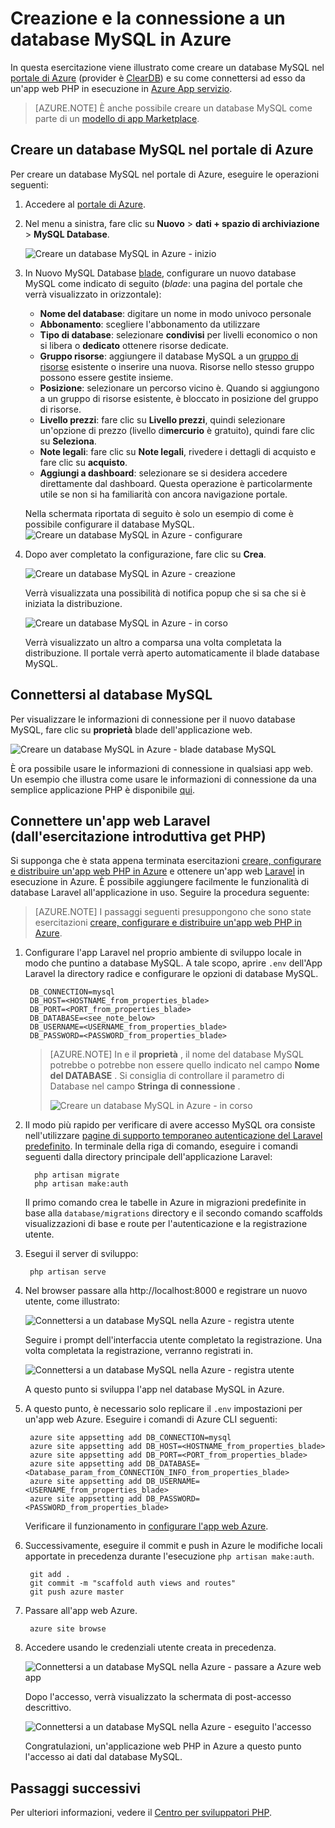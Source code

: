 <properties
    pageTitle="Creazione e la connessione a un database MySQL in Azure"
    description="Informazioni su come usare il portale di Azure per creare un database MySQL e quindi effettuare la connessione da un'app web PHP in Azure."
    documentationCenter="php"
    services="app-service\web"
    authors="cephalin"
    manager="wpickett"
    editor=""
    tags="mysql"/>

<tags
    ms.service="multiple"
    ms.workload="data-management"
    ms.tgt_pltfrm="na"
    ms.devlang="PHP"
    ms.topic="article"
    ms.date="08/11/2016"
    ms.author="robmcm;cephalin"/>

# <a name="create-and-connect-to-a-mysql-database-in-azure"></a>Creazione e la connessione a un database MySQL in Azure

In questa esercitazione viene illustrato come creare un database MySQL nel [portale di Azure](https://portal.azure.com) (provider è [ClearDB](http://www.cleardb.com/)) e su come connettersi ad esso da un'app web PHP in esecuzione in [Azure App servizio](./app-service/app-service-value-prop-what-is.md). 

> [AZURE.NOTE] È anche possibile creare un database MySQL come parte di un [modello di app Marketplace](./app-service-web/app-service-web-create-web-app-from-marketplace.md).

## <a name="create-a-mysql-database-in-azure-portal"></a>Creare un database MySQL nel portale di Azure

Per creare un database MySQL nel portale di Azure, eseguire le operazioni seguenti:

1. Accedere al [portale di Azure](https://portal.azure.com).

2. Nel menu a sinistra, fare clic su **Nuovo** > **dati + spazio di archiviazione** > **MySQL Database**.

    ![Creare un database MySQL in Azure - inizio](./media/store-php-create-mysql-database/create-db-1-start.png)

2. In Nuovo MySQL Database [blade](azure-portal-overview.md), configurare un nuovo database MySQL come indicato di seguito (*blade*: una pagina del portale che verrà visualizzato in orizzontale):

    - **Nome del database**: digitare un nome in modo univoco personale
    - **Abbonamento**: scegliere l'abbonamento da utilizzare
    - **Tipo di database**: selezionare **condivisi** per livelli economico o non si libera o **dedicato** ottenere risorse dedicate. 
    - **Gruppo risorse**: aggiungere il database MySQL a un [gruppo di risorse](../azure-resource-manager/resource-group-overview.md) esistente o inserire una nuova. Risorse nello stesso gruppo possono essere gestite insieme.
    - **Posizione**: selezionare un percorso vicino è. Quando si aggiungono a un gruppo di risorse esistente, è bloccato in posizione del gruppo di risorse.
    - **Livello prezzi**: fare clic su **Livello prezzi**, quindi selezionare un'opzione di prezzo (livello di**mercurio** è gratuito), quindi fare clic su **Seleziona**. 
    - **Note legali**: fare clic su **Note legali**, rivedere i dettagli di acquisto e fare clic su **acquisto**.
    - **Aggiungi a dashboard**: selezionare se si desidera accedere direttamente dal dashboard. Questa operazione è particolarmente utile se non si ha familiarità con ancora navigazione portale.
    
    Nella schermata riportata di seguito è solo un esempio di come è possibile configurare il database MySQL.  
    ![Creare un database MySQL in Azure - configurare](./media/store-php-create-mysql-database/create-db-2-configure.png)

3. Dopo aver completato la configurazione, fare clic su **Crea**.

    ![Creare un database MySQL in Azure - creazione](./media/store-php-create-mysql-database/create-db-3-create.png)

    Verrà visualizzata una possibilità di notifica popup che si sa che si è iniziata la distribuzione.

    ![Creare un database MySQL in Azure - in corso](./media/store-php-create-mysql-database/create-db-4-started-status.png)

    Verrà visualizzato un altro a comparsa una volta completata la distribuzione. Il portale verrà aperto automaticamente il blade database MySQL.

<a name="connect"></a>
## <a name="connect-to-your-mysql-database"></a>Connettersi al database MySQL

Per visualizzare le informazioni di connessione per il nuovo database MySQL, fare clic su **proprietà** blade dell'applicazione web.
    
![Creare un database MySQL in Azure - blade database MySQL](./media/store-php-create-mysql-database/create-db-5-finished-db-blade.png)

È ora possibile usare le informazioni di connessione in qualsiasi app web. Un esempio che illustra come usare le informazioni di connessione da una semplice applicazione PHP è disponibile [qui](https://github.com/WindowsAzure/azure-sdk-for-php-samples/tree/master/tasklist-mysql).

## <a name="connect-a-laravel-web-app-from-the-php-get-started-tutorial"></a>Connettere un'app web Laravel (dall'esercitazione introduttiva get PHP)

Si supponga che è stata appena terminata esercitazioni [creare, configurare e distribuire un'app web PHP in Azure](./app-service-web/app-service-web-php-get-started.md) e ottenere un'app web [Laravel](https://www.laravel.com/) in esecuzione in Azure. È possibile aggiungere facilmente le funzionalità di database Laravel all'applicazione in uso. Seguire la procedura seguente:

>[AZURE.NOTE] I passaggi seguenti presuppongono che sono state esercitazioni [creare, configurare e distribuire un'app web PHP in Azure](./app-service-web/app-service-web-php-get-started.md).

1. Configurare l'app Laravel nel proprio ambiente di sviluppo locale in modo che puntino a database MySQL. A tale scopo, aprire `.env` dell'App Laravel la directory radice e configurare le opzioni di database MySQL.

        DB_CONNECTION=mysql
        DB_HOST=<HOSTNAME_from_properties_blade>
        DB_PORT=<PORT_from_properties_blade>
        DB_DATABASE=<see_note_below>
        DB_USERNAME=<USERNAME_from_properties_blade>
        DB_PASSWORD=<PASSWORD_from_properties_blade>

    >[AZURE.NOTE] In e il **proprietà** , il nome del database MySQL potrebbe o potrebbe non essere quello indicato nel campo **Nome del DATABASE** . Si consiglia di controllare il parametro di Database nel campo **Stringa di connessione** . 
    >
    >![Creare un database MySQL in Azure - in corso](./media/store-php-create-mysql-database/connect-db-1-database-name.png)

2. Il modo più rapido per verificare di avere accesso MySQL ora consiste nell'utilizzare [pagine di supporto temporaneo autenticazione del Laravel predefinito](https://laravel.com/docs/5.2/authentication#authentication-quickstart). In terminale della riga di comando, eseguire i comandi seguenti dalla directory principale dell'applicazione Laravel:

         php artisan migrate
         php artisan make:auth

    Il primo comando crea le tabelle in Azure in migrazioni predefinite in base alla `database/migrations` directory e il secondo comando scaffolds visualizzazioni di base e route per l'autenticazione e la registrazione utente.

3. Esegui il server di sviluppo:

        php artisan serve

4. Nel browser passare alla http://localhost:8000 e registrare un nuovo utente, come illustrato:

    ![Connettersi a un database MySQL nella Azure - registra utente](./media/store-php-create-mysql-database/connect-db-2-development-server.png)

    Seguire i prompt dell'interfaccia utente completato la registrazione. Una volta completata la registrazione, verranno registrati in.
    
    ![Connettersi a un database MySQL nella Azure - registra utente](./media/store-php-create-mysql-database/connect-db-3-registered-user.png)

    A questo punto si sviluppa l'app nel database MySQL in Azure.

5. A questo punto, è necessario solo replicare il `.env` impostazioni per un'app web Azure. Eseguire i comandi di Azure CLI seguenti:

        azure site appsetting add DB_CONNECTION=mysql
        azure site appsetting add DB_HOST=<HOSTNAME_from_properties_blade>
        azure site appsetting add DB_PORT=<PORT_from_properties_blade>
        azure site appsetting add DB_DATABASE=<Database_param_from_CONNECTION_INFO_from_properties_blade>
        azure site appsetting add DB_USERNAME=<USERNAME_from_properties_blade>
        azure site appsetting add DB_PASSWORD=<PASSWORD_from_properties_blade>

    Verificare il funzionamento in [configurare l'app web Azure](./app-service-web/app-service-web-php-get-started.md#configure).

6. Successivamente, eseguire il commit e push in Azure le modifiche locali apportate in precedenza durante l'esecuzione `php artisan make:auth`.

        git add .
        git commit -m "scaffold auth views and routes"
        git push azure master

7. Passare all'app web Azure.

        azure site browse

8. Accedere usando le credenziali utente creata in precedenza.

    ![Connettersi a un database MySQL nella Azure - passare a Azure web app](./media/store-php-create-mysql-database/connect-db-4-browse-azure-webapp.png)

    Dopo l'accesso, verrà visualizzato la schermata di post-accesso descrittivo.
    
    ![Connettersi a un database MySQL nella Azure - eseguito l'accesso](./media/store-php-create-mysql-database/connect-db-5-logged-in.png)

    Congratulazioni, un'applicazione web PHP in Azure a questo punto l'accesso ai dati dal database MySQL. 

## <a name="next-steps"></a>Passaggi successivi

Per ulteriori informazioni, vedere il [Centro per sviluppatori PHP](/develop/php/).
